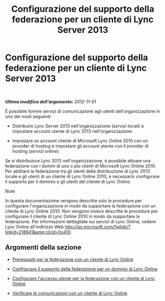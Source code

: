 ﻿---
title: Configurazione del supporto della federazione per un cliente di Lync Server 2013
TOCTitle: Configurazione del supporto della federazione per un cliente di Lync Server 2013
ms:assetid: e5f7f38d-ede5-4af3-88c2-026e8a78df12
ms:mtpsurl: https://technet.microsoft.com/it-it/library/Hh202193(v=OCS.15)
ms:contentKeyID: 49302304
ms.date: 08/24/2015
mtps_version: v=OCS.15
ms.translationtype: HT
---

# Configurazione del supporto della federazione per un cliente di Lync Server 2013

 

_**Ultima modifica dell'argomento:** 2012-11-01_

È possibile fornire servizi di comunicazione agli utenti dell'organizzazione in uno dei modi seguenti:

  - Distribuire Lync Server 2013 nell'organizzazione (*servizi locali*) e impostare account utente di Lync 2013 nell'organizzazione.

  - Impostare un account cliente di Microsoft Lync Online 2010 con un provider di hosting e impostare gli account utente con il provider di hosting (*servizi online*).

Se si distribuisce Lync 2013 nell'organizzazione, è possibile attuare una federazione con i domini di uno o più clienti di Microsoft Lync Online 2010. Per abilitare la federazione tra gli utenti della distribuzione di Lync 2013 locale e gli utenti di un cliente di Lync Online 2010, è necessario configurare il supporto per il dominio e gli utenti del cliente di Lync Online.


> [!NOTE]
> In questa documentazione vengono descritte solo le procedure per configurare l'organizzazione in modo da supportare la federazione con un cliente di Lync Online 2010. Non vengono invece descritte le procedure per configurare il cliente di Lync Online 2010 in modo da supportare la federazione. Per informazioni dettagliate sui servizi di Lync Online, vedere Lync Online all'indirizzo Web <A class=uri href="http://go.microsoft.com/fwlink/?linkid=218941%26clcid=0x410">http://go.microsoft.com/fwlink/?linkid=218941&amp;clcid=0x410</A>.



## Argomenti della sezione

  - [Prerequisiti per la federazione con un cliente di Lync Online](lync-server-2013-prerequisites-for-federating-with-a-lync-online-customer.md)

  - [Configurare il supporto della federazione per un dominio di Lync Online](lync-server-2013-configure-federation-support-for-a-lync-online-domain.md)

  - [Configurare l'accesso utente per la federazione con un cliente di Lync Online](lync-server-2013-configure-user-access-for-federation-with-a-lync-online-customer.md)

  - [Verificare le comunicazioni con un cliente di Lync Online](lync-server-2013-verify-communications-with-a-lync-online-customer.md)


